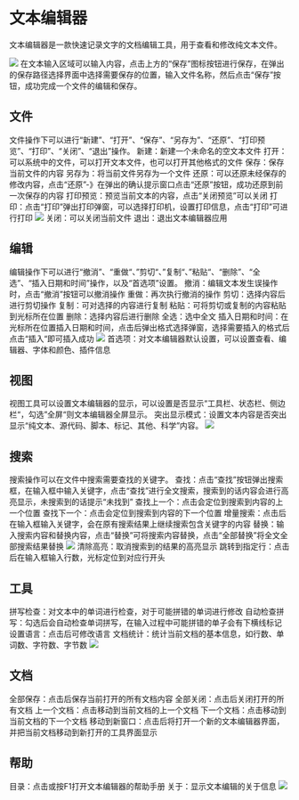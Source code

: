# 文本编辑器
文本编辑器是一款快速记录文字的文档编辑工具，用于查看和修改纯文本文件。    

![](Pluma.png)
在文本输入区域可以输入内容，点击上方的“保存”图标按钮进行保存，在弹出的保存路径选择界面中选择需要保存的位置，输入文件名称，然后点击“保存”按钮，成功完成一个文件的编辑和保存。    


## 文件
文件操作下可以进行“新建”、“打开”、“保存”、“另存为”、“还原”、“打印预览”、“打印”、“关闭”、“退出”操作。
新建：新建一个未命名的空文本文件
打开：可以系统中的文件，可以打开文本文件，也可以打开其他格式的文件
保存：保存当前文件的内容
另存为：将当前文件另存为一个文件
还原：可以还原未经保存的修改内容，点击“还原”-》在弹出的确认提示窗口点击“还原”按钮，成功还原到前一次保存的内容
打印预览：预览当前文本的内容，点击“关闭预览”可以关闭
打印：点击“打印”弹出打印弹窗，可以选择打印机，设置打印信息，点击“打印”可进行打印
![](Pluma-print.png)
关闭：可以关闭当前文件
退出：退出文本编辑器应用

## 编辑
编辑操作下可以进行“撤消”、“重做“、”剪切“、”复制“、”粘贴“、“删除”、“全选”、“插入日期和时间”操作，以及“首选项”设置。
撤消：编辑文本发生误操作时，点击“撤消”按钮可以撤消操作
重做：再次执行撤消的操作
剪切：选择内容后进行剪切操作
复制：可对选择的内容进行复制
粘贴：可将剪切或复制的内容粘贴到光标所在位置
删除：选择内容后进行删除
全选：选中全文
插入日期和时间：在光标所在位置插入日期和时间，点击后弹出格式选择弹窗，选择需要插入的格式后点击“插入“即可插入成功
![](Pluma-date.png)
首选项：对文本编辑器默认设置，可以设置查看、编辑器、字体和颜色、插件信息

## 视图
视图工具可以设置文本编辑器的显示，可以设置是否显示“工具栏、状态栏、侧边栏“，勾选”全屏“则文本编辑器全屏显示。
突出显示模式：设置文本内容是否突出显示“纯文本、源代码、脚本、标记、其他、科学”内容。
![](Pluma-highlight.png)

## 搜索
搜索操作可以在文件中搜索需要查找的关键字。
查找：点击“查找”按钮弹出搜索框，在输入框中输入关键字，点击“查找”进行全文搜索，搜索到的话内容会进行高亮显示，未搜索到的话提示“未找到”
查找上一个：点击会定位到搜索到内容的上一个位置
查找下一个：点击会定位到搜索到内容的下一个位置
增量搜索：点击后在输入框输入关键字，会在原有搜索结果上继续搜索包含关键字的内容
替换：输入搜索内容和替换内容，点击“替换”可将搜索内容替换，点击“全部替换”将全文全部搜索结果替换
![](Pluma-replace.png)
清除高亮：取消搜索到的结果的高亮显示
跳转到指定行：点击后在输入框输入行数，光标定位到对应行开头

## 工具
拼写检查：对文本中的单词进行检查，对于可能拼错的单词进行修改
自动检查拼写：勾选后会自动检查单词拼写，在输入过程中可能拼错的单子会有下横线标记
设置语言：点击后可修改语言
文档统计：统计当前文档的基本信息，如行数、单词数、字符数、字节数
![](Pluma-statistics.png)

## 文档
全部保存：点击后保存当前打开的所有文档内容
全部关闭：点击后关闭打开的所有文档
上一个文档：点击移动到当前文档的上一个文档
下一个文档：点击移动到当前文档的下一个文档
移动到新窗口：点击后将打开一个新的文本编辑器界面，并把当前文档移动到新打开的工具界面显示

## 帮助
目录：点击或按F1打开文本编辑器的帮助手册
关于：显示文本编辑的关于信息
![](Pluma-about.png)

